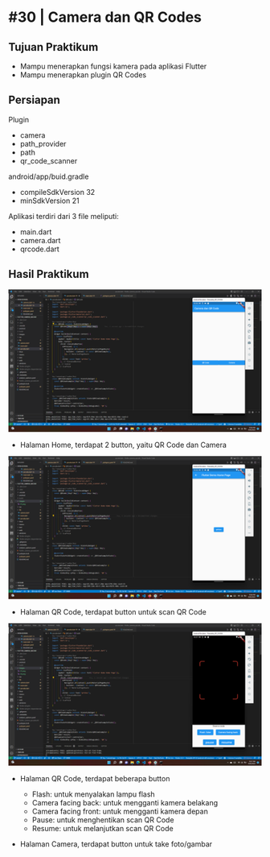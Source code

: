 # #30 | Camera dan QR Codes

## Tujuan Praktikum

* Mampu menerapkan fungsi kamera pada aplikasi Flutter
* Mampu menerapkan plugin QR Codes

## Persiapan

Plugin

* camera
* path_provider
* path
* qr_code_scanner

android/app/buid.gradle 

* compileSdkVersion 32
* minSdkVersion 21

Aplikasi terdiri dari 3 file meliputi:

* main.dart
* camera.dart
* qrcode.dart 

## Hasil Praktikum

![Hasil Praktikum](./images/01.png)

* Halaman Home, terdapat 2 button, yaitu QR Code dan Camera

![Hasil Praktikum](./images/02.png)

* Halaman QR Code, terdapat button untuk scan QR Code

![Hasil Praktikum](./images/03.png)

* Halaman QR Code, terdapat beberapa button
    * Flash: untuk menyalakan lampu flash
    * Camera facing back: untuk mengganti kamera belakang
    * Camera facing front: untuk mengganti kamera depan
    * Pause: untuk menghentikan scan QR Code
    * Resume: untuk melanjutkan scan QR Code



* Halaman Camera, terdapat button untuk take foto/gambar



